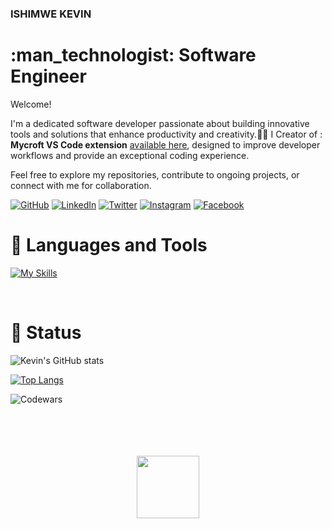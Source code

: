 ###  ISHIMWE KEVIN 
<h1> :man_technologist: Software Engineer</h1>



<p>Welcome!  

I'm a dedicated software developer passionate about building innovative tools and solutions that enhance productivity and creativity.🧑‍💻 I Creator of : **Mycroft VS Code extension** [available here](https://marketplace.visualstudio.com/items?itemName=Mycroft.mycroft&ssr=false#overview), designed to improve developer workflows and provide an exceptional coding experience.  

Feel free to explore my repositories, contribute to ongoing projects, or connect with me for collaboration.
</br>

[![GitHub](https://img.shields.io/badge/GitHub-181717?style=for-the-badge&logo=github)](https://github.com/IshKevin)
[![LinkedIn](https://img.shields.io/badge/LinkedIn-0A66C2?style=for-the-badge&logo=linkedin)](https://www.linkedin.com/in/ishimwe-kevin-81795421b/)
[![Twitter](https://img.shields.io/badge/Twitter-1DA1F2?style=for-the-badge&logo=twitter)](https://twitter.com/IshKevin)
[![Instagram](https://img.shields.io/badge/Instagram-E4405F?style=for-the-badge&logo=instagram)](https://www.instagram.com//ishi_kevin/)
[![Facebook](https://img.shields.io/badge/Facebook-1877F2?style=for-the-badge&logo=facebook)](https://www.facebook.com/kevin.ishimwe.142)

</p>



###  <h1> 🧰 Languages and Tools </h1>

[![My Skills](https://skillicons.dev/icons?i=c,cpp,dart,java,js,ts,py,php,html,css,sass,tailwind,flutter,react,redux,vite,nodejs,vscode,androidstudio,eclipse,powershell,git,github,githubactions,figma,stackoverflow,webflow,vercel,netlify,firebase&theme=dark)](https://skillicons.dev)


<br/>



### <h1> :abacus: Status </h1>
<p align="center">

![Kevin's GitHub stats](https://github-readme-stats.vercel.app/api?username=IshKevin&show_icons=true&count_private=true&hide_border=true&bg_color=0D1117)

[![Top Langs](https://github-readme-stats.vercel.app/api/top-langs/?username=IshKevin&layout=compact&show_icons=true&hide_border=true&bg_color=0D1117)](https://github.com/IshKevin/github-readme-stats)

![Codewars](https://github.r2v.ch/codewars?user=IshKevin&stroke=%23BB432C)

</p>

 <br/>
<div align="center">
	<br>
	<br>
	<br>
	<img src="https://raw.githubusercontent.com/knowbee/hosting/master/assets/intore.gif" width="auto" height="100">
	<br>
	<br>
	<br>
</div>

          
          
          
          
          
          
          










<!-- - 🔭 I’m currently working on Flutter Projects
- 🌱 I’m currently learning software engineering
- 👯 I’m looking to collaborate on any project 

- 💬 Ask me about any thing
<!-- - 📫 How to reach me: ...
- 😄 Pronouns: ...
- ⚡ Fun fact: ... -->
